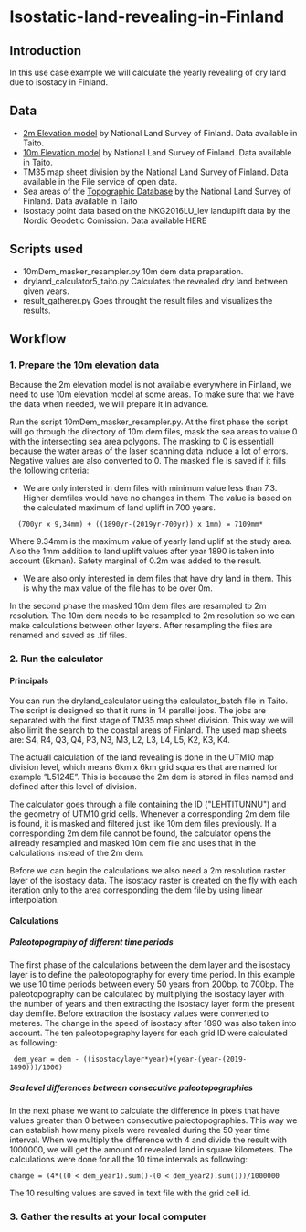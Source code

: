 # Isostatic-land-revealing-in-Finland

## Introduction
In this use case example we will calculate the yearly revealing of dry land due to isostacy in Finland. 

## 
## Data

- [2m Elevation model][1] by National Land Survey of Finland. Data available in Taito.
- [10m Elevation model][2] by National Land Survey of Finland. Data available in Taito.
- TM35 map sheet division by the National Land Survey of Finland. Data available in the File service of open data.
- Sea areas of the [Topographic Database][3] by the National Land Survey of Finland. Data available in Taito
- Isostacy point data based on the NKG2016LU_lev landuplift data by the Nordic Geodetic Comission. Data available HERE

## Scripts used
- 10mDem_masker_resampler.py 10m dem data preparation.
- dryland_calculator5_taito.py Calculates the revealed dry land between given years.
- result_gatherer.py Goes throught the result files and visualizes the results.

## Workflow

### 1. Prepare the 10m elevation data

Because the 2m elevation model is not available everywhere in Finland, we need to use 10m elevation model at some areas. To make sure that we have the data when needed, we will prepare it in advance. 

Run the script 10mDem_masker_resampler.py. At the first phase the script will go through the directory of 10m dem files, mask the sea areas to value 0 with the intersecting sea area polygons. The masking to 0 is essentiall because the water areas of the laser scanning data include a lot of errors. Negative values are also converted to 0. The masked file is saved if it fills the following criteria:

- We are only intersted in dem files with minimum value less than 7.3. Higher demfiles would have no changes in them. The value is based   on the calculated maximum of land uplift in 700 years. 
```pythonscript
  (700yr x 9,34mm) + ((1890yr-(2019yr-700yr)) x 1mm) = 7109mm* 
```
  Where 9.34mm is the maximum value of yearly land uplif at the study area. Also the 1mm addition to land uplift values after year 1890   is taken into account (Ekman). Safety marginal of 0.2m was added to the result.

- We are also only interested in dem files that have dry land in them. This is why the max value of the file has to be over 0m. 

In the second phase the masked 10m dem files are resampled to 2m resolution. The 10m dem needs to be resampled to 2m resolution so we can make calculations between other layers. After resampling the files are renamed and saved as .tif files.   


### 2. Run the calculator

#### Principals

You can run the dryland_calculator using the calculator_batch file in Taito. The script is designed so that it runs in 14 parallel jobs. The jobs are separated with the first stage of TM35 map sheet division. This way we will also limit the search to the coastal areas of Finland. The used map sheets are: S4, R4, Q3, Q4, P3, N3, M3, L2, L3, L4, L5, K2, K3, K4.

The actuall calculation of the land revealing is done in the UTM10 map division level, which means 6km x 6km grid squares that are named for example ”L5124E”. This is because the 2m dem is stored in files named and defined after this level of division. 

The calculator goes through a file containing the ID ("LEHTITUNNU") and the geometry of UTM10 grid cells. Whenever a corresponding 2m dem file is found, it is masked and filtered just like 10m dem files previously. If a corresponding 2m dem file cannot be found, the calculator opens the allready resampled and masked 10m dem file and uses that in the calculations instead of the 2m dem.

Before we can begin the calculations we also need a 2m resolution raster layer of the isostacy data. The isostacy raster is created on the fly with each iteration only to the area corresponding the dem file by using linear interpolation. 

#### Calculations

##### Paleotopography of different time periods

The first phase of the calculations between the dem layer and the isostacy layer is to define the paleotopography for every time period. 
In this example we use 10 time periods between every 50 years from 200bp. to 700bp. The paleotopography can be calculated by multiplying the isostacy layer with the number of years and then extracting the isostacy layer form the present day demfile. Before extraction the isostacy values were converted to meteres. The change in the speed of isostacy after 1890 was also taken into account. The ten paleotopography layers for each grid ID were calculated as following:
```pythonscript
 dem_year = dem - ((isostacylayer*year)+(year-(year-(2019-1890)))/1000)
 ```
 ##### Sea level differences between consecutive paleotopographies
 
 In the next phase we want to calculate the difference in pixels that have values greater than 0 between consecutive paleotopographies. This way we can establish how many pixels were revealed during the 50 year time interval. When we multiply the difference with 4 and divide the result with 1000000, we will get the amount of revealed land in square kilometers. The calculations were done for all the 10 time intervals as following:
 ```pythonscript
 change = (4*((0 < dem_year1).sum()-(0 < dem_year2).sum()))/1000000
 ```
The 10 resulting values are saved in text file with the grid cell id. 

### 3. Gather the results at your local computer









[1]:https://www.maanmittauslaitos.fi/en/maps-and-spatial-data/expert-users/product-descriptions/elevation-model-2-m
[2]:https://www.maanmittauslaitos.fi/en/maps-and-spatial-data/expert-users/product-descriptions/elevation-model-10-m
[3]:https://www.maanmittauslaitos.fi/en/maps-and-spatial-data/expert-users/product-descriptions/topographic-database
